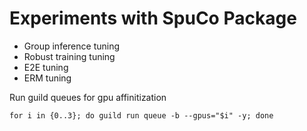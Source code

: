 # Experiments with SpuCo Package

- Group inference tuning
- Robust training tuning
- E2E tuning
- ERM tuning

Run guild queues for gpu affinitization
```
for i in {0..3}; do guild run queue -b --gpus="$i" -y; done
```